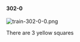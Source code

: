 #### 302-0
![train-302-0-0.png](https://github.com/lil-lab/nlvr/raw/master/nlvr/train/images/26/train-302-0-0.png "train-302-0-0.png")

There are 3 yellow squares